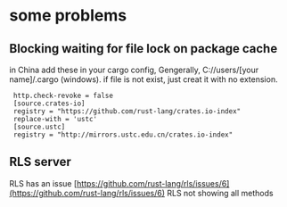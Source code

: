 # some problems

## Blocking waiting for file lock on package cache

in China add these in your cargo config, Gengerally, C://users/[your name]/.cargo (windows).
if file is not exist, just creat it with no extension.

	 http.check-revoke = false
	 [source.crates-io]
	 registry = "https://github.com/rust-lang/crates.io-index"
	 replace-with = 'ustc'
	 [source.ustc]
	 registry = "http://mirrors.ustc.edu.cn/crates.io-index"

## RLS server
RLS has an issue [https://github.com/rust-lang/rls/issues/6](https://github.com/rust-lang/rls/issues/6)
RLS not showing all methods